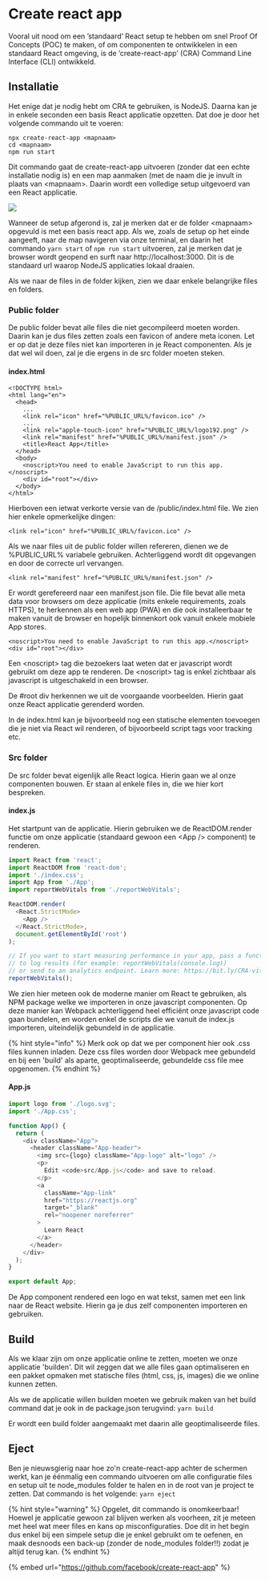 # Create react app

Vooral uit nood om een ’standaard’ React setup te hebben om snel Proof Of Concepts (POC) te maken, of om componenten te ontwikkelen in een standaard React omgeving, is de ’create-react-app’ (CRA) Command Line Interface (CLI) ontwikkeld.

## Installatie

Het enige dat je nodig hebt om CRA te gebruiken, is NodeJS. Daarna kan je in enkele seconden een basis React applicatie opzetten. Dat doe je door het volgende commando uit te voeren:

```
npx create-react-app <mapnaam>
cd <mapnaam>
npm run start
```

Dit commando gaat de create-react-app uitvoeren (zonder dat een echte installatie nodig is) en een map aanmaken (met de naam die je invult in plaats van \<mapnaam>. Daarin wordt een volledige setup uitgevoerd van een React applicatie.

![](https://camo.githubusercontent.com/b275c108e1c9e2d1c732a66ca1e0b6ecb1ae260824fb5d6ca4c4e46ee85d1ca0/68747470733a2f2f63646e2e6a7364656c6976722e6e65742f67682f66616365626f6f6b2f6372656174652d72656163742d61707040323762343261633765666130313866323534313135336162333064363331383066356661333965302f73637265656e636173742e737667)

Wanneer de setup afgerond is, zal je merken dat er de folder \<mapnaam> opgevuld is met een basis react app. Als we, zoals de setup op het einde aangeeft, naar de map navigeren via onze terminal, en daarin het commando `yarn start` of `npm run start` uitvoeren, zal je merken dat je browser wordt geopend en surft naar http://localhost:3000. Dit is de standaard url waarop NodeJS applicaties lokaal draaien.

Als we naar de files in de folder kijken, zien we daar enkele belangrijke files en folders.

### Public folder

De public folder bevat alle files die niet gecompileerd moeten worden. Daarin kan je dus files zetten zoals een favicon of andere meta iconen. Let er op dat je deze files niet kan importeren in je React componenten. Als je dat wel wil doen, zal je die ergens in de src folder moeten steken.

#### index.html

```markup
<!DOCTYPE html>
<html lang="en">
  <head>
    ...
    <link rel="icon" href="%PUBLIC_URL%/favicon.ico" />
    ...
    <link rel="apple-touch-icon" href="%PUBLIC_URL%/logo192.png" />
    <link rel="manifest" href="%PUBLIC_URL%/manifest.json" />
    <title>React App</title>
  </head>
  <body>
    <noscript>You need to enable JavaScript to run this app.</noscript>
    <div id="root"></div>
  </body>
</html>

```

Hierboven een ietwat verkorte versie van de /public/index.html file. We zien hier enkele opmerkelijke dingen:

```markup
<link rel="icon" href="%PUBLIC_URL%/favicon.ico" />
```

Als we naar files uit de public folder willen refereren, dienen we de %PUBLIC\_URL% variabele gebruiken. Achterliggend wordt dit opgevangen en door de correcte url vervangen.

```markup
<link rel="manifest" href="%PUBLIC_URL%/manifest.json" />
```

Er wordt gerefereerd naar een manifest.json file. Die file bevat alle meta data voor browsers om deze applicatie (mits enkele requirements, zoals HTTPS), te herkennen als een web app (PWA) en die ook installeerbaar te maken vanuit de browser en hopelijk binnenkort ook vanuit enkele mobiele App stores.

```markup
<noscript>You need to enable JavaScript to run this app.</noscript>
<div id="root"></div>
```

Een \<noscript> tag die bezoekers laat weten dat er javascript wordt gebruikt om deze app te renderen. De \<noscript> tag is enkel zichtbaar als javascript is uitgeschakeld in een browser.

De #root div herkennen we uit de voorgaande voorbeelden. Hierin gaat onze React applicatie gerenderd worden.

In de index.html kan je bijvoorbeeld nog een statische elementen toevoegen die je niet via React wil renderen, of bijvoorbeeld script tags voor tracking etc.

### Src folder

De src folder bevat eigenlijk alle React logica. Hierin gaan we al onze componenten bouwen. Er staan al enkele files in, die we hier kort bespreken.

#### index.js

Het startpunt van de applicatie. Hierin gebruiken we de ReactDOM.render functie om onze applicatie (standaard gewoon een \<App /> component) te renderen.

```javascript
import React from 'react';
import ReactDOM from 'react-dom';
import './index.css';
import App from './App';
import reportWebVitals from './reportWebVitals';

ReactDOM.render(
  <React.StrictMode>
    <App />
  </React.StrictMode>,
  document.getElementById('root')
);

// If you want to start measuring performance in your app, pass a function
// to log results (for example: reportWebVitals(console.log))
// or send to an analytics endpoint. Learn more: https://bit.ly/CRA-vitals
reportWebVitals();
```

We zien hier meteen ook de moderne manier om React te gebruiken, als NPM package welke we importeren in onze javascript componenten. Op deze manier kan Webpack achterliggend heel efficiënt onze javascript code gaan bundelen, en worden enkel de scripts die we vanuit de index.js importeren, uiteindelijk gebundeld in de applicatie.

{% hint style="info" %}
Merk ook op dat we per component hier ook .css files kunnen inladen. Deze css files worden door Webpack mee gebundeld en bij een 'build' als aparte, geoptimaliseerde, gebundelde css file mee opgenomen.
{% endhint %}

#### App.js

```javascript
import logo from './logo.svg';
import './App.css';

function App() {
  return (
    <div className="App">
      <header className="App-header">
        <img src={logo} className="App-logo" alt="logo" />
        <p>
          Edit <code>src/App.js</code> and save to reload.
        </p>
        <a
          className="App-link"
          href="https://reactjs.org"
          target="_blank"
          rel="noopener noreferrer"
        >
          Learn React
        </a>
      </header>
    </div>
  );
}

export default App;
```

De App component rendered een logo en wat tekst, samen met een link naar de React website. Hierin ga je dus zelf componenten importeren en gebruiken.

## Build

Als we klaar zijn om onze applicatie online te zetten, moeten we onze applicatie 'builden'. Dit wil zeggen dat we alle files gaan optimaliseren en een pakket opmaken met statische files (html, css, js, images) die we online kunnen zetten.

Als we de applicatie willen builden moeten we gebruik maken van het build command dat je ook in de package.json terugvind: `yarn build`

Er wordt een build folder aangemaakt met daarin alle geoptimaliseerde files.

## Eject

Ben je nieuwsgierig naar hoe zo'n create-react-app achter de schermen werkt, kan je éénmalig een commando uitvoeren om alle configuratie files en setup uit te node\_modules folder te halen en in de root van je project te zetten. Dat commando is het volgende: `yarn eject`

{% hint style="warning" %}
Opgelet, dit commando is onomkeerbaar! Hoewel je applicatie gewoon zal blijven werken als voorheen, zit je meteen met heel wat meer files en kans op misconfiguraties. Doe dit in het begin dus enkel bij een simpele setup die je enkel gebruikt om te oefenen, en maak desnoods een back-up (zonder de node\_modules folder!!) zodat je altijd terug kan.
{% endhint %}

{% embed url="https://github.com/facebook/create-react-app" %}

